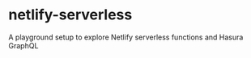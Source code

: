 # netlify-serverless

A playground setup to explore Netlify serverless functions and Hasura GraphQL
